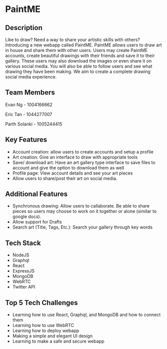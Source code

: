 # PaintME	

## Description
Like to draw? Need a way to share your artistic skills with others? Introducing a new webapp called PaintME. 
PaintME allows users to draw art in house and share them with other users. Users may create PaintME accounts, create
beautiful drawings with their friends and save it to their gallery. These users may also download the images or even 
share it on various social media. You will also be able to follow users and see what drawing they have been making.
We aim to create a complete drawing social media experience.

## Team Members

Evan Ng - 1004166662

Eric Tan - 1044277007

Parth Solanki - 1005244415


## Key Features
- Account creation: allow users to create accounts and setup a profile
- Art creation: Give an interface to draw with appropriate tools
- Save/ download art: Have an art gallery type interface to save files to account and give the option to download them as well
- Profile page: View account details and see your art pieces
- Allow users to share/post their art on social media.


## Additional Features
- Synchronous drawing: Allow users to callaborate. Be able to share pieces so users may choose to work on it together or alone (similar to google docs).
- Allow support for Drafts
- Search art (Title, Tags, Etc.): Search your gallery through key words

## Tech Stack
- NodeJS
- Graphql
- React
- ExpressJS
- MongoDB
- WebRTC
- Twitter API

## Top 5 Tech Challenges
- Learning how to use React, Graphql, and MongoDB and how to connect them 
- Learning how to use WebRTC
- Learning how to deploy webapp
- Making a simple and elegant UI design
- Learning to make a safe and secure webapp
